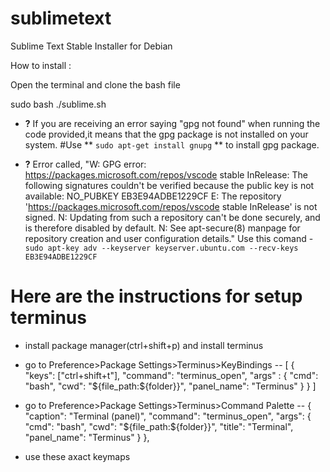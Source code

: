 # sublimetext
Sublime Text Stable Installer for Debian

How to install :

  Open the terminal and clone the bash file
  
  sudo bash ./sublime.sh
  
- **?** If you are receiving an error saying "gpg not found" when running the code provided,it means that the gpg package is not installed on your system.
#Use ** ``` sudo apt-get install gnupg ``` ** to install gpg package.

- **?** Error called, "W: GPG error: https://packages.microsoft.com/repos/vscode stable InRelease: The following signatures couldn't be verified because the public key is not available: NO_PUBKEY EB3E94ADBE1229CF
E: The repository 'https://packages.microsoft.com/repos/vscode stable InRelease' is not signed.
N: Updating from such a repository can't be done securely, and is therefore disabled by default.
N: See apt-secure(8) manpage for repository creation and user configuration details."
Use this comand - ``` sudo apt-key adv --keyserver keyserver.ubuntu.com --recv-keys EB3E94ADBE1229CF ```

# Here are the instructions for setup terminus
- install package manager(ctrl+shift+p) and install terminus
- go to Preference>Package Settings>Terminus>KeyBindings
-- [
   {
       "keys": ["ctrl+shift+t"],
       "command": "terminus_open",
       "args" : {
           "cmd": "bash",
           "cwd": "${file_path:${folder}}",
           "panel_name": "Terminus"
       }
   }
]
- go to Preference>Package Settings>Terminus>Command Palette
-- {
    "caption": "Terminal (panel)",
    "command": "terminus_open",
    "args": {
        "cmd": "bash",
        "cwd": "${file_path:${folder}}",
        "title": "Terminal",
        "panel_name": "Terminus"
    }
},


- use these axact keymaps
